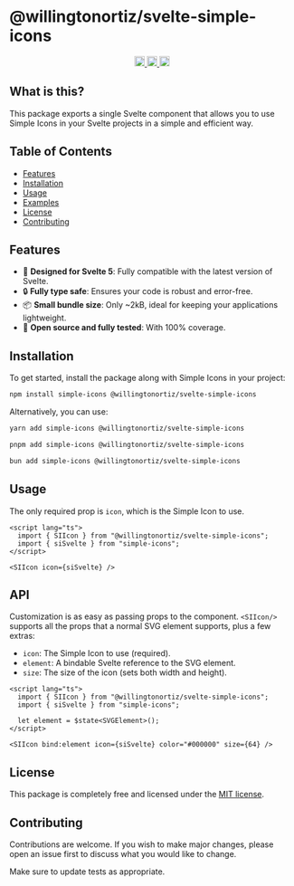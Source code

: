 # @willingtonortiz/svelte-simple-icons

<p align="center">
  <a href="https://www.npmjs.com/package/@willingtonortiz/svelte-simple-icons">
    <img src="https://img.shields.io/npm/dm/@willingtonortiz/svelte-simple-icons.svg" alt="downloads" height="18">
  </a>
  <a href="https://www.npmjs.com/package/@willingtonortiz/svelte-simple-icons">
    <img src="https://img.shields.io/npm/v/@willingtonortiz/svelte-simple-icons.svg" alt="npm version" height="18">
  </a>
  <a href="https://github.com/gvergnaud/@willingtonortiz/svelte-simple-icons">
    <img src="https://img.shields.io/npm/l/@willingtonortiz/svelte-simple-icons.svg" alt="MIT license" height="18">
  </a>
</p>

## What is this?

This package exports a single Svelte component that allows you to use Simple Icons in your Svelte projects in a simple and efficient way.

## Table of Contents

- [Features](#features)
- [Installation](#installation)
- [Usage](#usage)
- [Examples](#examples)
- [License](#license)
- [Contributing](#contributing)

## Features

- 🌟 **Designed for Svelte 5**: Fully compatible with the latest version of Svelte.
- 🔒 **Fully type safe**: Ensures your code is robust and error-free.
- 📦 **Small bundle size**: Only ~2kB, ideal for keeping your applications lightweight.
- 🧪 **Open source and fully tested**: With 100% coverage.

## Installation

To get started, install the package along with Simple Icons in your project:

```sh
npm install simple-icons @willingtonortiz/svelte-simple-icons
```

Alternatively, you can use:

```sh
yarn add simple-icons @willingtonortiz/svelte-simple-icons
```

```sh
pnpm add simple-icons @willingtonortiz/svelte-simple-icons
```

```sh
bun add simple-icons @willingtonortiz/svelte-simple-icons
```

## Usage

The only required prop is `icon`, which is the Simple Icon to use.

```svelte
<script lang="ts">
  import { SIIcon } from "@willingtonortiz/svelte-simple-icons";
  import { siSvelte } from "simple-icons";
</script>

<SIIcon icon={siSvelte} />
```

## API

Customization is as easy as passing props to the component. `<SIIcon/>` supports all the props that a normal SVG element supports, plus a few extras:

- `icon`: The Simple Icon to use (required).
- `element`: A bindable Svelte reference to the SVG element.
- `size`: The size of the icon (sets both width and height).

```svelte
<script lang="ts">
  import { SIIcon } from "@willingtonortiz/svelte-simple-icons";
  import { siSvelte } from "simple-icons";

  let element = $state<SVGElement>();
</script>

<SIIcon bind:element icon={siSvelte} color="#000000" size={64} />
```

## License

This package is completely free and licensed under the [MIT license](https://choosealicense.com/licenses/mit/).

## Contributing

Contributions are welcome. If you wish to make major changes, please open an issue first to discuss what you would like to change.

Make sure to update tests as appropriate.
